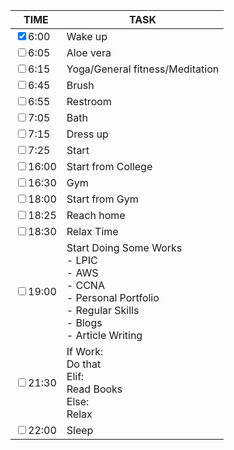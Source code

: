 
| TIME | TASK |
| ---- | ---- |
| <input type="checkbox" checked id="1">6:00 | Wake up |
| <input type="checkbox" unchecked id=".2">6:05 | Aloe vera |
| <input type="checkbox" unchecked id="3">6:15 | Yoga/General fitness/Meditation |
| <input type="checkbox" unchecked id="4">6:45 | Brush |
| <input type="checkbox" unchecked id="5">6:55 | Restroom |
| <input type="checkbox" unchecked id="6">7:05 | Bath |
| <input type="checkbox" unchecked id="7">7:15 | Dress up |
| <input type="checkbox" unchecked id="8">7:25 | Start |
| <input type="checkbox" unchecked id="9">16:00 | Start from College |
| <input type="checkbox" unchecked id="10">16:30 | Gym |
| <input type="checkbox" unchecked id="11">18:00 | Start from Gym |
| <input type="checkbox" unchecked id="12">18:25 | Reach home |
| <input type="checkbox" unchecked id="13">18:30 | Relax Time |
| <input type="checkbox" unchecked id="14">19:00 | Start Doing Some Works<br>- LPIC<br>- AWS<br>- CCNA<br>- Personal Portfolio<br>- Regular Skills<br>- Blogs<br>- Article Writing |
| <input type="checkbox" unchecked id="15">21:30 | If Work:<br>      Do that<br>Elif:<br>      Read Books<br>Else:<br>      Relax |
| <input type="checkbox" unchecked id="16">22:00 | Sleep |
